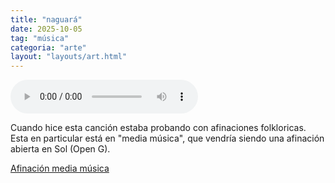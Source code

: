 ```yaml
---
title: "naguará"
date: 2025-10-05
tag: "música"
categoria: "arte"
layout: "layouts/art.html"
---
```


<audio controls>
  <source src="/static/audios/naguara.mp3" type="audio/mpeg">
  Your browser does not support the audio element.
</audio>

Cuando hice esta canción estaba probando con afinaciones folkloricas. Esta en particular está en "media música", que vendría siendo una afinación abierta en Sol (Open G).


[Afinación media música](https://www.youtube.com/watch?v=q2HG-avnDaE)
